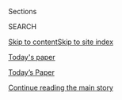 <div id="app">

<div>

<div class="NYTAppHideMasthead css-zz1s19 e1suatyy0">

<div class="section css-ui9rw0 e1suatyy2">

<div class="css-11hrj97 er09x8g0">

<div class="css-6n7j50">

</div>

<span class="css-1dv1kvn">Sections</span>

<div class="css-10488qs">

<span class="css-1dv1kvn">SEARCH</span>

</div>

[Skip to content](#site-content)[Skip to site index](#site-index)

</div>

<div id="masthead-section-label" class="css-1fnb9ct eaxe0e00">

[Today's
paper](https://www.nytimes3xbfgragh.onion/section/todayspaper)

</div>

<div class="css-10698na e1huz5gh0">

</div>

</div>

<div id="masthead-bar-one" class="section hasLinks css-15hmgas e1csuq9d3">

<div class="css-uqyvli e1csuq9d0">

</div>

<div class="css-1uqjmks e1csuq9d1">

</div>

<div class="css-9e9ivx">

[](https://myaccount.nytimes3xbfgragh.onion/auth/login?response_type=cookie&client_id=vi)

</div>

<div class="css-1bvtpon e1csuq9d2">

[Today’s Paper](https://www.nytimes3xbfgragh.onion/section/todayspaper)

</div>

</div>

</div>

</div>

<div data-aria-hidden="false">

<div id="site-content" data-role="main">

<div id="top-wrapper" class="css-15p45cc eaca97t0" type="top">

<div id="top-slug" class="css-19x0jxb eaca97t1" hidden="">

Advertisement

</div>

[Continue reading the main
story](#after-top)

<div class="ad top-wrapper" style="text-align:center;height:100%;display:block;min-height:90px">

<div id="top" class="place-ad" data-position="top" data-size-key="top">

</div>

</div>

<div id="after-top">

</div>

</div>

<div id="collection-todays-new-york-times" class="section css-15h4p1b e9abtgs0">

<div class="css-1j21atc e1svk9qx1">

<div class="css-fmiefx e1svk9qx2">

<div class="css-1hk7r2m eu54l5x0">

<div id="sponsor-wrapper" class="css-7a1pgi eaca97t0" type="sponsor" hidden="">

<div id="sponsor-slug" class="css-1l4mleb eaca97t1" hidden="">

Supported by

</div>

[Continue reading the main
story](#after-sponsor)

<div id="sponsor" class="ad sponsor-wrapper" style="text-align:left;height:100%;display:block">

</div>

<div id="after-sponsor">

</div>

</div>

</div>

</div>

<div class="css-nfcc9b e1svk9qx3">

<div class="css-vl9dhg e1svk9qx5">

<div class="css-1nrhkj6 e1svk9qx6">

# Today’s Paper

<div class="follow-button-placeholder" data-collection-id="">

</div>

</div>

<div class="css-15h8lyg">

<div class="css-i3zuer">

The Times in Print For

</div>

<div class="css-1vd26hw">

</div>

</div>

</div>

</div>

</div>

1.  [The Front Page](#thefrontpage)
2.  [TRACKING AN OUTBREAK](#trackinganoutbreak)
3.  [International](#international)
4.  [National](#national)
5.  [Obituaries](#obituaries)
6.  [New York](#newyork)
7.  [Arts & Leisure](#arts&leisure)
8.  [Sunday Business](#sundaybusiness)
9.  [Sunday Review](#sundayreview)
10. [AT HOME](#athome)
11. [Magazine](#magazine)
12. [Book Review](#bookreview)
13. [Sports Sunday](#sportssunday)
14. [Sunday Styles](#sundaystyles)
15. [Vows](#vows)
16. [Real Estate](#realestate)
17. [BEYOND THE LAW'S PROMISE](#beyondthelaw'spromise)
18. [Pages A2-A3 and
    Corrections](#pagesa2-a3andcorrections)

<div class="css-4svvz1 ekkqrpp0">

<div class="section css-u82chm ebkl1p30">

<span id="thefrontpage"></span>

## The Front Page

<div class="css-gfgt40 ekkqrpp1">

## Highlights

1.  ![<span class="css-1nk1g0h e1oaj3zl2"><span class="css-1dv1kvn">Credit</span>Erin
    Schaff/The New York
    Times</span>](https://static01.graylady3jvrrxbe.onion/images/2020/07/26/world/00china-us-clash1/merlin_157181268_478b9364-1e98-4d34-a4af-7e959f4ae9a8-videoLarge.jpg)
    
    <div class="css-10wtrbd">
    
    <div class="css-1dqkjed">
    
    [![](https://static01.graylady3jvrrxbe.onion/images/2020/07/26/world/00china-us-clash1/00china-us-clash1-thumbStandard.jpg)](/2020/07/25/world/asia/us-china-trump-xi.html)
    
    </div>
    
    ## [Officials Push U.S.-China Relations Toward Point of No Return](/2020/07/25/world/asia/us-china-trump-xi.html)
    
    Top aides to President Trump want to leave a lasting legacy of
    ruptured ties between the two powers. China’s aggression has been
    helping their
    cause.
    
    <span class="css-me3p27"></span><span class="css-1dydysp e4e4i5l3"></span><span class="css-9voj2j">By
    <span class="css-1baulvz" itemprop="name">Edward Wong</span> and
    <span class="css-1baulvz last-byline" itemprop="name">Steven Lee
    Myers</span></span>
    
    </div>

2.  ![<span class="css-1nk1g0h e1oaj3zl2"><span class="css-1dv1kvn">Credit</span>Tyler
    Hicks/The New York
    Times</span>](https://static01.graylady3jvrrxbe.onion/images/2020/07/26/world/virus-amazon2/virus-amazon2-videoLarge.jpg)
    
    <div class="css-10wtrbd">
    
    <div class="css-1dqkjed">
    
    [![](https://static01.graylady3jvrrxbe.onion/images/2020/07/26/world/virus-amazon2/virus-amazon2-thumbStandard.jpg)](/interactive/2020/07/25/world/americas/coronavirus-brazil-amazon.html)
    
    </div>
    
    ## [The Coronavirus Unleashed Along the Amazon River](/interactive/2020/07/25/world/americas/coronavirus-brazil-amazon.html)
    
    As the pandemic assails Brazil, the virus is taking an exceptionally
    high toll on the Amazon
    region.
    
    <span class="css-me3p27"></span><span class="css-1dydysp e4e4i5l3"></span><span class="css-9voj2j">By
    <span class="css-1baulvz" itemprop="name">Tyler Hicks</span>,
    <span class="css-1baulvz" itemprop="name">Julie Turkewitz</span>,
    <span class="css-1baulvz" itemprop="name">Manuela Andreoni</span>
    and <span class="css-1baulvz last-byline" itemprop="name">Jeremy
    White</span></span>
    
    </div>

3.  1.  ![<span class="css-1nk1g0h e1oaj3zl2"><span class="css-1dv1kvn">Credit</span>Ted
        S. Warren/Associated
        Press</span>](https://static01.graylady3jvrrxbe.onion/images/2020/07/26/business/26Virus-Vaccine-Payday-shot/merlin_174630441_1f65a11a-cfd7-48ef-9c5c-8454b39c7e17-videoLarge.jpg)
        
        <div class="css-10wtrbd">
        
        ## [Corporate Insiders Pocket $1 Billion in Rush for Coronavirus Vaccine](/2020/07/25/business/coronavirus-vaccine-profits-vaxart.html)
        
        <div class="css-ajkwsy">
        
        [![](https://static01.graylady3jvrrxbe.onion/images/2020/07/26/business/26Virus-Vaccine-Payday-shot/26Virus-Vaccine-Payday-shot-thumbStandard.jpg)](/2020/07/25/business/coronavirus-vaccine-profits-vaxart.html)
        
        </div>
        
        Well-timed stock bets have generated big profits for senior
        executives and board members at companies developing vaccines
        and
        treatments.
        
        <span class="css-me3p27"></span><span class="css-1dydysp e4e4i5l3"></span><span class="css-9voj2j">By
        <span class="css-1baulvz" itemprop="name">David Gelles</span>
        and <span class="css-1baulvz last-byline" itemprop="name">Jesse
        Drucker</span></span>
        
        </div>
    
    2.  ![<span class="css-1nk1g0h e1oaj3zl2"><span class="css-1dv1kvn">Credit</span>Amr
        Alfiky/The New York
        Times</span>](https://static01.graylady3jvrrxbe.onion/images/2020/07/23/nyregion/00nyvirus-midtown1/00nyvirus-midtown1-videoLarge.jpg)
        
        <div class="css-10wtrbd">
        
        ## [Empty Towers, No Power Lunches: Ghostly Midtown Is Omen for N.Y.C.](/2020/07/26/nyregion/nyc-coronavirus-time-life-building.html)
        
        <div class="css-ajkwsy">
        
        [![](https://static01.graylady3jvrrxbe.onion/images/2020/07/23/nyregion/00nyvirus-midtown1/00nyvirus-midtown1-thumbStandard.jpg)](/2020/07/26/nyregion/nyc-coronavirus-time-life-building.html)
        
        </div>
        
        7,500 workers are missing from a famous building. A food cart
        sells 10 hot dogs a day. The virus’s effect on one block could
        be a vision of the city’s
        future.
        
        <span class="css-me3p27"></span><span class="css-1dydysp e4e4i5l3"></span><span class="css-9voj2j">By
        <span class="css-1baulvz last-byline" itemprop="name">Michael
        Wilson</span></span>
        
        </div>

</div>

<div class="css-p9s95d">

<div class="css-12y5jls">

1.  
    
    <div class="css-14thodx">
    
    <div class="css-141drxa">
    
    [](/2020/07/25/us/politics/georgia-election-voting-problems.html)
    
    ![](https://static01.graylady3jvrrxbe.onion/images/2020/07/19/us/politics/00GEORGIA1/merlin_173310798_a778b947-25bc-4156-ba8b-5d45c29fa159-jumbo.jpg?quality=75&auto=webp&disable=upscale)
    
    ## Anatomy of an Election ‘Meltdown’ in Georgia
    
    New voting machines and the pandemic exacerbated distrust of the
    state’s oversight of elections and voter access. What does this mean
    for November?
    
    <div class="css-9t0aj2 ea5icrr0">
    
    By <span class="css-1n7hynb">Danny Hakim, Reid J. Epstein
    <span>and</span> Stephanie Saul</span>
    
    </div>
    
    </div>
    
    <div class="css-1eeg3ce">
    
    Page
    A1
    
    </div>
    
    </div>

2.  
    
    <div class="css-14thodx">
    
    <div class="css-141drxa">
    
    [](/2020/07/25/us/john-lewis-memorial-service.html)
    
    ![](https://static01.graylady3jvrrxbe.onion/images/2020/07/25/us/25lewis-memorial-1/merlin_174939324_b99d22b9-07b3-46cd-b132-7406ba9638ec-jumbo.jpg?quality=75&auto=webp&disable=upscale)
    
    ## John Lewis, Son of Alabama, Makes His Last Journey Home
    
    Days of memorials for the congressman and civil rights figure began
    in Troy, the small Alabama town where he was raised. “Rest well,”
    one of his sisters said.
    
    <div class="css-9t0aj2 ea5icrr0">
    
    By <span class="css-1n7hynb">Rick Rojas</span>
    
    </div>
    
    </div>
    
    <div class="css-1eeg3ce">
    
    Page A24
    
    </div>
    
    </div>

3.  
    
    <div class="css-14thodx">
    
    <div class="css-141drxa">
    
    [](/2020/07/25/world/americas/protest-moms-power-police.html)
    
    ## Mothers’ Power in U.S. Protests Echoes a Global Tradition
    
    <div class="css-9t0aj2 ea5icrr0">
    
    By <span class="css-1n7hynb">Amanda Taub</span>
    
    </div>
    
    </div>
    
    <div class="css-1eeg3ce">
    
    Page
    A13
    
    </div>
    
    </div>

4.  
    
    <div class="css-14thodx">
    
    <div class="css-141drxa">
    
    [](/2020/07/24/technology/global-antitrust-institute-google-amazon-qualcomm.html)
    
    ## Big Tech Funds a Think Tank Pushing for Fewer Rules. For Big Tech.
    
    <div class="css-9t0aj2 ea5icrr0">
    
    By <span class="css-1n7hynb">Daisuke Wakabayashi</span>
    
    </div>
    
    </div>
    
    <div class="css-1eeg3ce">
    
    Page BU1
    
    </div>
    
    </div>

5.  
    
    <div class="css-14thodx">
    
    <div class="css-141drxa">
    
    [](/interactive/2020/07/23/magazine/climate-migration.html)
    
    ## The Great Climate Migration Has Begun
    
    <div class="css-9t0aj2 ea5icrr0">
    
    By <span class="css-1n7hynb">Abrahm Lustgarten</span>
    
    </div>
    
    </div>
    
    <div class="css-1eeg3ce">
    
    </div>
    
    </div>

6.  
    
    <div class="css-14thodx">
    
    <div class="css-141drxa">
    
    [](/2020/07/25/arts/television/regis-philbin-dead.html)
    
    ## Regis Philbin, TV’s Enduring Everyman, Dies at 88
    
    <div class="css-9t0aj2 ea5icrr0">
    
    By <span class="css-1n7hynb">Robert D. McFadden</span>
    
    </div>
    
    </div>
    
    <div class="css-1eeg3ce">
    
    Page A25
    
    </div>
    
    </div>

</div>

<div class="css-e8rtmy">

<div class="css-p6aiyf">

## TODAYS FRONT PAGES

<div class="css-1ynbx7u">

1.  <span class="css-wn3dab">Edition:</span>
2.  New York
3.  National
4.  International

</div>

<div class="css-1b7i6zk">

</div>

</div>

<div class="css-9n0xhu">

[](http://app.nytimes3xbfgragh.onion/todayspaper)

<div class="css-1xuus33">

<div class="css-136rh60">

### Another Way to Read Today’s Paper

The daily newspaper, reimagined for the Web. Available to
subscribers.

</div>

<div class="css-1fzqjj2">

![](https://static01.graylady3jvrrxbe.onion/images/section/todayspaper/promo-img@2x.png)

</div>

</div>

<div class="css-xi606m">

<span>Try It Now</span>

</div>

</div>

</div>

</div>

</div>

<div id="mid1-wrapper" class="css-92qh85 eaca97t0" type="rank">

<div id="mid1-slug" class="css-1tag3rd eaca97t1">

Advertisement

</div>

[Continue reading the main
story](#after-mid1)

<div id="mid1" class="ad mid1-wrapper" style="text-align:center;height:100%;display:block">

</div>

<div id="after-mid1">

</div>

</div>

<div class="section css-u82chm ebkl1p30">

<span id="trackinganoutbreak"></span>

## TRACKING AN OUTBREAK

1.  
    
    <div class="css-14thodx">
    
    <div class="css-141drxa">
    
    [](/2020/07/24/nyregion/nyc-tourism-coronavirus.html)
    
    ## Broadway Is Dark. Liberty Island Is Empty. Will the Tourists Come Back?
    
    <div class="css-9t0aj2 ea5icrr0">
    
    By <span class="css-1n7hynb">Patrick McGeehan</span>
    
    </div>
    
    </div>
    
    <div class="css-1eeg3ce">
    
    Page A4
    
    </div>
    
    </div>

2.  
    
    <div class="css-14thodx">
    
    <div class="css-141drxa">
    
    [](/2020/07/24/dining/la-caridad-78-closes.html)
    
    ## La Caridad 78, a Beloved Chinese-Cuban Restaurant, Closes
    
    <div class="css-9t0aj2 ea5icrr0">
    
    By <span class="css-1n7hynb">Florence Fabricant</span>
    
    </div>
    
    </div>
    
    <div class="css-1eeg3ce">
    
    Page
    A4
    
    </div>
    
    </div>

3.  
    
    <div class="css-14thodx">
    
    <div class="css-141drxa">
    
    [](/2020/07/25/world/americas/bolsonaro-coronavirus.html)
    
    ## Brazil’s Bolsonaro, Leading Virus Skeptic, Says He’s No Longer Infected
    
    <div class="css-9t0aj2 ea5icrr0">
    
    By <span class="css-1n7hynb">Ernesto Londoño</span>
    
    </div>
    
    </div>
    
    <div class="css-1eeg3ce">
    
    Page A5
    
    </div>
    
    </div>

<div class="css-k0b1g2">

Show More in TRACKING AN OUTBREAK

</div>

</div>

<div class="section css-u82chm ebkl1p30">

<span id="international"></span>

## International

1.  
    
    <div class="css-14thodx">
    
    <div class="css-141drxa">
    
    [](/2020/07/25/world/asia/thailand-monkeys.html)
    
    ## These Monkeys Were Once Revered. Now They Are Taking Over.
    
    <div class="css-9t0aj2 ea5icrr0">
    
    By <span class="css-1n7hynb">Hannah Beech</span>
    
    </div>
    
    </div>
    
    <div class="css-1eeg3ce">
    
    Page
    A11
    
    </div>
    
    </div>

2.  
    
    <div class="css-14thodx">
    
    <div class="css-141drxa">
    
    [](/2020/07/25/us/politics/sudan-compensation-embassy-bombings.html)
    
    ## Compensation for Embassy Bombing Victims Could Imperil Thaw With Sudan
    
    <div class="css-9t0aj2 ea5icrr0">
    
    By <span class="css-1n7hynb">Lara Jakes</span>
    
    </div>
    
    </div>
    
    <div class="css-1eeg3ce">
    
    Page
    A12
    
    </div>
    
    </div>

3.  
    
    <div class="css-14thodx">
    
    <div class="css-141drxa">
    
    [](/2020/07/25/world/europe/russia-protests-putin-khabarovsk.html)
    
    ## Protests Swell in Russia’s Far East in a Stark New Challenge to Putin
    
    <div class="css-9t0aj2 ea5icrr0">
    
    By <span class="css-1n7hynb">Anton Troianovski</span>
    
    </div>
    
    </div>
    
    <div class="css-1eeg3ce">
    
    Page A12
    
    </div>
    
    </div>

<div class="css-k0b1g2">

Show More in International

</div>

</div>

<div id="mid2-wrapper" class="css-92qh85 eaca97t0" type="rank">

<div id="mid2-slug" class="css-1tag3rd eaca97t1">

Advertisement

</div>

[Continue reading the main
story](#after-mid2)

<div id="mid2" class="ad mid2-wrapper" style="text-align:center;height:100%;display:block">

</div>

<div id="after-mid2">

</div>

</div>

<div class="section css-u82chm ebkl1p30">

<span id="national"></span>

## National

1.  
    
    <div class="css-14thodx">
    
    <div class="css-141drxa">
    
    [](/2020/07/25/us/portland-federal-legal-jurisdiction-courts.html)
    
    ## Federal Agents Push Into Portland Streets, Stretching Limits of Their Authority
    
    <div class="css-9t0aj2 ea5icrr0">
    
    By <span class="css-1n7hynb">Mike Baker, Thomas Fuller
    <span>and</span> Sergio Olmos</span>
    
    </div>
    
    </div>
    
    <div class="css-1eeg3ce">
    
    Page
    A19
    
    </div>
    
    </div>

2.  
    
    <div class="css-14thodx">
    
    <div class="css-141drxa">
    
    [](/2020/07/25/us/protests-seattle-portland.html)
    
    ## Fires and Pepper Spray in Seattle as Police Protests Widen Across U.S.
    
    <div class="css-9t0aj2 ea5icrr0">
    
    By <span class="css-1n7hynb">Mike Baker <span>and</span> Nicholas
    Bogel-Burroughs</span>
    
    </div>
    
    </div>
    
    <div class="css-1eeg3ce">
    
    Page A20
    
    </div>
    
    </div>

3.  
    
    <div class="css-14thodx">
    
    <div class="css-141drxa">
    
    [](/2020/07/25/us/congress-broken-partisanship-coronavirus.html)
    
    ## Congress Was Already Broken. The Coronavirus Could Make It Worse.
    
    <div class="css-9t0aj2 ea5icrr0">
    
    By <span class="css-1n7hynb">Carl Hulse</span>
    
    </div>
    
    </div>
    
    <div class="css-1eeg3ce">
    
    Page A20
    
    </div>
    
    </div>

<div class="css-k0b1g2">

Show More in National

</div>

</div>

<div class="section css-u82chm ebkl1p30">

<span id="obituaries"></span>

## Obituaries

1.  
    
    <div class="css-14thodx">
    
    <div class="css-141drxa">
    
    [](/2020/07/25/arts/television/regis-philbin-dead.html)
    
    ## Regis Philbin, TV’s Enduring Everyman, Dies at 88
    
    <div class="css-9t0aj2 ea5icrr0">
    
    By <span class="css-1n7hynb">Robert D. McFadden</span>
    
    </div>
    
    </div>
    
    <div class="css-1eeg3ce">
    
    Page A25
    
    </div>
    
    </div>

2.  
    
    <div class="css-14thodx">
    
    <div class="css-141drxa">
    
    [](/2020/07/24/books/brad-watson-dead.html)
    
    ## Brad Watson, 64, Dies; His Southern Upbringing Animated His Books
    
    <div class="css-9t0aj2 ea5icrr0">
    
    By <span class="css-1n7hynb">Richard Sandomir</span>
    
    </div>
    
    </div>
    
    <div class="css-1eeg3ce">
    
    Page A26
    
    </div>
    
    </div>

3.  
    
    <div class="css-14thodx">
    
    <div class="css-141drxa">
    
    [](/2020/07/22/arts/television/phyllis-somerville-dead.html)
    
    ## Phyllis Somerville, Busy Stage and Screen Actress, Dies at 76
    
    <div class="css-9t0aj2 ea5icrr0">
    
    By <span class="css-1n7hynb">Neil Genzlinger</span>
    
    </div>
    
    </div>
    
    <div class="css-1eeg3ce">
    
    Page A26
    
    </div>
    
    </div>

</div>

<div id="mid3-wrapper" class="css-92qh85 eaca97t0" type="rank">

<div id="mid3-slug" class="css-1tag3rd eaca97t1">

Advertisement

</div>

[Continue reading the main
story](#after-mid3)

<div id="mid3" class="ad mid3-wrapper" style="text-align:center;height:100%;display:block">

</div>

<div id="after-mid3">

</div>

</div>

<div class="section css-u82chm ebkl1p30">

<span id="newyork"></span>

## New York

1.  
    
    <div class="css-14thodx">
    
    <div class="css-141drxa">
    
    [](/2020/07/24/nyregion/climate-change-nyc.html)
    
    ## Sultry Nights and Magnolia Trees: New York City Is Now Subtropical
    
    <div class="css-9t0aj2 ea5icrr0">
    
    By <span class="css-1n7hynb">Lisa M. Collins</span>
    
    </div>
    
    </div>
    
    <div class="css-1eeg3ce">
    
    Page
    MB1
    
    </div>
    
    </div>

2.  
    
    <div class="css-14thodx">
    
    <div class="css-141drxa">
    
    [](/2020/07/23/nyregion/governors-island-nyc-urban-farm.html)
    
    ## How This N.Y. Island Went From Tourist Hot Spot to Emergency Garden
    
    <div class="css-9t0aj2 ea5icrr0">
    
    By <span class="css-1n7hynb">Rachel Wharton</span>
    
    </div>
    
    </div>
    
    <div class="css-1eeg3ce">
    
    Page
    MB1
    
    </div>
    
    </div>

3.  
    
    <div class="css-14thodx">
    
    <div class="css-141drxa">
    
    [](/2020/07/24/nyregion/coronavirus-JG-Melon-waiter-nyc.html)
    
    ## How a Waiter, With Over 30 Years at the Same Restaurant, Spends His Sundays
    
    <div class="css-9t0aj2 ea5icrr0">
    
    By <span class="css-1n7hynb">Alix Strauss</span>
    
    </div>
    
    </div>
    
    <div class="css-1eeg3ce">
    
    Page MB2
    
    </div>
    
    </div>

<div class="css-k0b1g2">

Show More in New York

</div>

</div>

<div class="section css-u82chm ebkl1p30">

<span id="arts&amp;leisure"></span>

## Arts & Leisure

1.  
    
    <div class="css-14thodx">
    
    <div class="css-141drxa">
    
    [](/2020/07/20/arts/television/i-may-destroy-you-influences.html)
    
    ## How Michaela Coel Shaped ‘I May Destroy You’
    
    <div class="css-9t0aj2 ea5icrr0">
    
    By <span class="css-1n7hynb">Eleanor Stanford</span>
    
    </div>
    
    </div>
    
    <div class="css-1eeg3ce">
    
    Page AR3
    
    </div>
    
    </div>

2.  
    
    <div class="css-14thodx">
    
    <div class="css-141drxa">
    
    [](/2020/07/23/theater/manual-cinema-puppets-retrospective.html)
    
    ## A Decade of Puppets in Organized Chaos
    
    <div class="css-9t0aj2 ea5icrr0">
    
    By <span class="css-1n7hynb">Nancy Coleman</span>
    
    </div>
    
    </div>
    
    <div class="css-1eeg3ce">
    
    Page AR4
    
    </div>
    
    </div>

3.  
    
    <div class="css-14thodx">
    
    <div class="css-141drxa">
    
    [](/2020/07/22/arts/music/krzysztof-warlikowski.html)
    
    ## A Director Brings Cerebral, Sexy Style to Opera Classics
    
    <div class="css-9t0aj2 ea5icrr0">
    
    By <span class="css-1n7hynb">Matthew Anderson</span>
    
    </div>
    
    </div>
    
    <div class="css-1eeg3ce">
    
    Page AR5
    
    </div>
    
    </div>

<div class="css-k0b1g2">

Show More in Arts & Leisure

</div>

</div>

<div id="mid4-wrapper" class="css-92qh85 eaca97t0" type="rank">

<div id="mid4-slug" class="css-1tag3rd eaca97t1">

Advertisement

</div>

[Continue reading the main
story](#after-mid4)

<div id="mid4" class="ad mid4-wrapper" style="text-align:center;height:100%;display:block">

</div>

<div id="after-mid4">

</div>

</div>

<div class="section css-u82chm ebkl1p30">

<span id="sundaybusiness"></span>

## Sunday Business

1.  
    
    <div class="css-14thodx">
    
    <div class="css-141drxa">
    
    [](/2020/07/24/technology/global-antitrust-institute-google-amazon-qualcomm.html)
    
    ## Big Tech Funds a Think Tank Pushing for Fewer Rules. For Big Tech.
    
    <div class="css-9t0aj2 ea5icrr0">
    
    By <span class="css-1n7hynb">Daisuke Wakabayashi</span>
    
    </div>
    
    </div>
    
    <div class="css-1eeg3ce">
    
    Page BU1
    
    </div>
    
    </div>

2.  
    
    <div class="css-14thodx">
    
    <div class="css-141drxa">
    
    [](/2020/07/25/business/the-great-au-pair-rush.html)
    
    ## The Great Au Pair Rush
    
    <div class="css-9t0aj2 ea5icrr0">
    
    By <span class="css-1n7hynb">Jordan Salama</span>
    
    </div>
    
    </div>
    
    <div class="css-1eeg3ce">
    
    Page BU1
    
    </div>
    
    </div>

3.  
    
    <div class="css-14thodx">
    
    <div class="css-141drxa">
    
    [](/2020/07/24/business/ceos-profits-shareholders.html)
    
    ## C.E.O.s Are Qualified to Make Profits, Not Lead Society
    
    <div class="css-9t0aj2 ea5icrr0">
    
    By <span class="css-1n7hynb">N. Gregory Mankiw</span>
    
    </div>
    
    </div>
    
    <div class="css-1eeg3ce">
    
    Page BU3
    
    </div>
    
    </div>

<div class="css-k0b1g2">

Show More in Sunday Business

</div>

</div>

<div class="section css-u82chm ebkl1p30">

<span id="sundayreview"></span>

## Sunday Review

1.  
    
    <div class="css-14thodx">
    
    <div class="css-141drxa">
    
    [](/2020/07/23/opinion/sunday/coronavirus-parenting-joy.html)
    
    ## How to Give Children Joy, Even During a Pandemic
    
    <div class="css-9t0aj2 ea5icrr0">
    
    By <span class="css-1n7hynb">Esau McCaulley</span>
    
    </div>
    
    </div>
    
    <div class="css-1eeg3ce">
    
    Page SR2
    
    </div>
    
    </div>

2.  
    
    <div class="css-14thodx">
    
    <div class="css-141drxa">
    
    [](/2020/07/25/opinion/sunday/portland-protests-white.html)
    
    ## Who Gets to Be a ‘Naked Athena’?
    
    <div class="css-9t0aj2 ea5icrr0">
    
    By <span class="css-1n7hynb">Mitchell S. Jackson</span>
    
    </div>
    
    </div>
    
    <div class="css-1eeg3ce">
    
    Page
    SR2
    
    </div>
    
    </div>

3.  
    
    <div class="css-14thodx">
    
    <div class="css-141drxa">
    
    [](/2020/07/25/opinion/sunday/trump-lies.html)
    
    ## Donald Trump Is the Best Ever President in the History of the Cosmos
    
    <div class="css-9t0aj2 ea5icrr0">
    
    By <span class="css-1n7hynb">Frank Bruni</span>
    
    </div>
    
    </div>
    
    <div class="css-1eeg3ce">
    
    Page SR3
    
    </div>
    
    </div>

<div class="css-k0b1g2">

Show More in Sunday Review

</div>

</div>

<div id="mid5-wrapper" class="css-92qh85 eaca97t0" type="rank">

<div id="mid5-slug" class="css-1tag3rd eaca97t1">

Advertisement

</div>

[Continue reading the main
story](#after-mid5)

<div id="mid5" class="ad mid5-wrapper" style="text-align:center;height:100%;display:block">

</div>

<div id="after-mid5">

</div>

</div>

<div class="section css-u82chm ebkl1p30">

<span id="athome"></span>

## AT HOME

1.  
    
    <div class="css-14thodx">
    
    <div class="css-141drxa">
    
    [](/2020/07/25/at-home/coronavirus-things-to-do-at-home.html)
    
    ## Dive Into D.I.Y.s and a Variety of Summer Books
    
    <div class="css-9t0aj2 ea5icrr0">
    
    By <span class="css-1n7hynb">Adriana Balsamo <span>and</span> Hilary
    Moss</span>
    
    </div>
    
    </div>
    
    <div class="css-1eeg3ce">
    
    Page D2
    
    </div>
    
    </div>

2.  
    
    <div class="css-14thodx">
    
    <div class="css-141drxa">
    
    [](/2020/07/13/parenting/moving-tips-kids.html)
    
    ## How to Help Kids Cope With Moving
    
    <div class="css-9t0aj2 ea5icrr0">
    
    By <span class="css-1n7hynb">Cheryl Lock</span>
    
    </div>
    
    </div>
    
    <div class="css-1eeg3ce">
    
    Page D3
    
    </div>
    
    </div>

3.  
    
    <div class="css-14thodx">
    
    <div class="css-141drxa">
    
    [](/2020/07/25/at-home/coronavirus-corn-ideas.html)
    
    ## Don’t Throw Out That Corn
    
    <div class="css-9t0aj2 ea5icrr0">
    
    By <span class="css-1n7hynb">Florence Fabricant</span>
    
    </div>
    
    </div>
    
    <div class="css-1eeg3ce">
    
    Page D3
    
    </div>
    
    </div>

<div class="css-k0b1g2">

Show More in AT HOME

</div>

</div>

<div class="section css-u82chm ebkl1p30">

<span id="magazine"></span>

## Magazine

1.  
    
    <div class="css-14thodx">
    
    <div class="css-141drxa">
    
    [](/interactive/2020/07/23/magazine/climate-migration.html)
    
    ## The Great Climate Migration Has Begun
    
    <div class="css-9t0aj2 ea5icrr0">
    
    By <span class="css-1n7hynb">Abrahm Lustgarten</span>
    
    </div>
    
    </div>
    
    <div class="css-1eeg3ce">
    
    </div>
    
    </div>

2.  
    
    <div class="css-14thodx">
    
    <div class="css-141drxa">
    
    [](/interactive/2020/07/22/magazine/zambia-kariba-dam.html)
    
    ## Learning From the Kariba Dam
    
    <div class="css-9t0aj2 ea5icrr0">
    
    By <span class="css-1n7hynb">Namwali
    Serpell</span>
    
    </div>
    
    </div>
    
    <div class="css-1eeg3ce">
    
    </div>
    
    </div>

3.  
    
    <div class="css-14thodx">
    
    <div class="css-141drxa">
    
    [](/interactive/2020/07/21/magazine/teenage-activist-climate-change.html)
    
    ## The Teenagers at the End of the World
    
    <div class="css-9t0aj2 ea5icrr0">
    
    By <span class="css-1n7hynb">Brooke Jarvis</span>
    
    </div>
    
    </div>
    
    <div class="css-1eeg3ce">
    
    </div>
    
    </div>

<div class="css-k0b1g2">

Show More in Magazine

</div>

</div>

<div id="mid6-wrapper" class="css-92qh85 eaca97t0" type="rank">

<div id="mid6-slug" class="css-1tag3rd eaca97t1">

Advertisement

</div>

[Continue reading the main
story](#after-mid6)

<div id="mid6" class="ad mid6-wrapper" style="text-align:center;height:100%;display:block">

</div>

<div id="after-mid6">

</div>

</div>

<div class="section css-u82chm ebkl1p30">

<span id="bookreview"></span>

## Book Review

1.  
    
    <div class="css-14thodx">
    
    <div class="css-141drxa">
    
    [](/2020/07/21/books/review/new-this-week.html)
    
    ## New & Noteworthy, From Free Speech to True Crime
    
    <div class="css-9t0aj2 ea5icrr0">
    
    </div>
    
    </div>
    
    <div class="css-1eeg3ce">
    
    Page
    BR4
    
    </div>
    
    </div>

2.  
    
    <div class="css-14thodx">
    
    <div class="css-141drxa">
    
    [](/2020/07/24/books/review/on-the-mitchellverse-and-other-letters-to-the-editor.html)
    
    ## On the ‘Mitchellverse’ and Other Letters to the Editor
    
    <div class="css-9t0aj2 ea5icrr0">
    
    </div>
    
    </div>
    
    <div class="css-1eeg3ce">
    
    Page BR5
    
    </div>
    
    </div>

3.  
    
    <div class="css-14thodx">
    
    <div class="css-141drxa">
    
    [](/2020/07/23/books/review/aimee-bender-by-the-book-interview.html)
    
    ## The Last Book That Made Aimee Bender Laugh Out Loud
    
    <div class="css-9t0aj2 ea5icrr0">
    
    </div>
    
    </div>
    
    <div class="css-1eeg3ce">
    
    Page BR6
    
    </div>
    
    </div>

<div class="css-k0b1g2">

Show More in Book
    Review

</div>

</div>

<div class="section css-u82chm ebkl1p30">

<span id="sportssunday"></span>

## Sports Sunday

1.  
    
    <div class="css-14thodx">
    
    <div class="css-141drxa">
    
    [](/2020/07/25/sports/basketball/breanna-stewart-seattle-storm-wnba.html)
    
    ## Breanna Stewart Is Ready for Her Old Normal: Winning Championships
    
    <div class="css-9t0aj2 ea5icrr0">
    
    By <span class="css-1n7hynb">Kurt Streeter</span>
    
    </div>
    
    </div>
    
    <div class="css-1eeg3ce">
    
    Page A28
    
    </div>
    
    </div>

2.  
    
    <div class="css-14thodx">
    
    <div class="css-141drxa">
    
    [](/2020/07/24/sports/soccer/karim-benzema-real-madrid.html)
    
    ## Karim Benzema: Real Madrid’s Low-Wattage Galactico
    
    <div class="css-9t0aj2 ea5icrr0">
    
    By <span class="css-1n7hynb">Rory Smith</span>
    
    </div>
    
    </div>
    
    <div class="css-1eeg3ce">
    
    Page
    A29
    
    </div>
    
    </div>

3.  
    
    <div class="css-14thodx">
    
    <div class="css-141drxa">
    
    [](/2020/07/25/sports/wnba-seattle-storm-new-york-liberty.html)
    
    ## ‘We Will Be a Voice for the Voiceless’: The W.N.B.A. Season Is Dedicated to Breonna Taylor
    
    <div class="css-9t0aj2 ea5icrr0">
    
    By <span class="css-1n7hynb">Gillian R. Brassil</span>
    
    </div>
    
    </div>
    
    <div class="css-1eeg3ce">
    
    Page A29
    
    </div>
    
    </div>

<div class="css-k0b1g2">

Show More in Sports Sunday

</div>

</div>

<div id="mid7-wrapper" class="css-92qh85 eaca97t0" type="rank">

<div id="mid7-slug" class="css-1tag3rd eaca97t1">

Advertisement

</div>

[Continue reading the main
story](#after-mid7)

<div id="mid7" class="ad mid7-wrapper" style="text-align:center;height:100%;display:block">

</div>

<div id="after-mid7">

</div>

</div>

<div class="section css-u82chm ebkl1p30">

<span id="sundaystyles"></span>

## Sunday Styles

1.  
    
    <div class="css-14thodx">
    
    <div class="css-141drxa">
    
    [](/2020/07/25/style/elon-musk-maureen-dowd.html)
    
    ## Elon Musk, Blasting Off in Domestic Bliss
    
    <div class="css-9t0aj2 ea5icrr0">
    
    By <span class="css-1n7hynb">Maureen Dowd</span>
    
    </div>
    
    </div>
    
    <div class="css-1eeg3ce">
    
    Page
    ST1
    
    </div>
    
    </div>

2.  
    
    <div class="css-14thodx">
    
    <div class="css-141drxa">
    
    [](/2020/07/23/style/peloton-black-lives-matter-ride-soul-cycle-y7.html)
    
    ## On the Latest Boutique Fitness Playlist: Black Lives Matter
    
    <div class="css-9t0aj2 ea5icrr0">
    
    By <span class="css-1n7hynb">Katherine Rosman</span>
    
    </div>
    
    </div>
    
    <div class="css-1eeg3ce">
    
    Page ST1
    
    </div>
    
    </div>

3.  
    
    <div class="css-14thodx">
    
    <div class="css-141drxa">
    
    [](/2020/07/23/style/valentino-dior-fashion-shows.html)
    
    ## Angels and Artisans
    
    <div class="css-9t0aj2 ea5icrr0">
    
    By <span class="css-1n7hynb">Vanessa Friedman</span>
    
    </div>
    
    </div>
    
    <div class="css-1eeg3ce">
    
    Page ST2
    
    </div>
    
    </div>

<div class="css-k0b1g2">

Show More in Sunday
    Styles

</div>

</div>

<div class="section css-u82chm ebkl1p30">

<span id="vows"></span>

## Vows

1.  
    
    <div class="css-14thodx">
    
    <div class="css-141drxa">
    
    [](/2020/07/24/fashion/weddings/Sara-Ziff-marries-Reed-Young-at-train-station.html)
    
    ## Next Stop: Marriage
    
    <div class="css-9t0aj2 ea5icrr0">
    
    By <span class="css-1n7hynb">Tammy La Gorce</span>
    
    </div>
    
    </div>
    
    <div class="css-1eeg3ce">
    
    Page
    ST9
    
    </div>
    
    </div>

2.  
    
    <div class="css-14thodx">
    
    <div class="css-141drxa">
    
    [](/2020/07/24/fashion/weddings/a-busy-year-and-one-to-remember.html)
    
    ## A Busy Year and One to Remember
    
    <div class="css-9t0aj2 ea5icrr0">
    
    By <span class="css-1n7hynb">Nina Reyes</span>
    
    </div>
    
    </div>
    
    <div class="css-1eeg3ce">
    
    Page
    ST9
    
    </div>
    
    </div>

3.  
    
    <div class="css-14thodx">
    
    <div class="css-141drxa">
    
    [](/2020/07/18/fashion/weddings/exploring-their-own-paths-together.html)
    
    ## Exploring Their Own Paths Together
    
    <div class="css-9t0aj2 ea5icrr0">
    
    By <span class="css-1n7hynb">Alix Strauss</span>
    
    </div>
    
    </div>
    
    <div class="css-1eeg3ce">
    
    Page ST10
    
    </div>
    
    </div>

<div class="css-k0b1g2">

Show More in Vows

</div>

</div>

<div id="mid8-wrapper" class="css-92qh85 eaca97t0" type="rank">

<div id="mid8-slug" class="css-1tag3rd eaca97t1">

Advertisement

</div>

[Continue reading the main
story](#after-mid8)

<div id="mid8" class="ad mid8-wrapper" style="text-align:center;height:100%;display:block">

</div>

<div id="after-mid8">

</div>

</div>

<div class="section css-u82chm ebkl1p30">

<span id="realestate"></span>

## Real Estate

1.  
    
    <div class="css-14thodx">
    
    <div class="css-141drxa">
    
    [](/2020/07/24/realestate/coronavirus-second-homes-.html)
    
    ## Turning a Second Home Into a Primary Home
    
    <div class="css-9t0aj2 ea5icrr0">
    
    By <span class="css-1n7hynb">Julie Satow</span>
    
    </div>
    
    </div>
    
    <div class="css-1eeg3ce">
    
    Page
    RE1
    
    </div>
    
    </div>

2.  
    
    <div class="css-14thodx">
    
    <div class="css-141drxa">
    
    [](/2020/07/23/realestate/real-estate-market-coronavurus-recovery.html)
    
    ## How Well Is the Real Estate Market Recovering?
    
    <div class="css-9t0aj2 ea5icrr0">
    
    By <span class="css-1n7hynb">Michael Kolomatsky</span>
    
    </div>
    
    </div>
    
    <div class="css-1eeg3ce">
    
    Page
    RE2
    
    </div>
    
    </div>

3.  
    
    <div class="css-14thodx">
    
    <div class="css-141drxa">
    
    [](/2020/07/25/realestate/coronavirus-reopening-workers-in-buildings-rules.html)
    
    ## My Co-op Is Letting Workers in Again. How Do I Know They’re Doing It Safely?
    
    <div class="css-9t0aj2 ea5icrr0">
    
    By <span class="css-1n7hynb">Ronda Kaysen</span>
    
    </div>
    
    </div>
    
    <div class="css-1eeg3ce">
    
    Page RE2
    
    </div>
    
    </div>

<div class="css-k0b1g2">

Show More in Real Estate

</div>

</div>

<div class="section css-u82chm ebkl1p30">

<span id="beyondthelaw&#39;spromise"></span>

## BEYOND THE LAW'S PROMISE

1.  
    
    <div class="css-14thodx">
    
    <div class="css-141drxa">
    
    [](/2020/07/17/style/americans-with-disabilities-act.html)
    
    ## Disability Pride: The High Expectations of a New Generation
    
    <div class="css-9t0aj2 ea5icrr0">
    
    By <span class="css-1n7hynb">Joseph Shapiro</span>
    
    </div>
    
    </div>
    
    <div class="css-1eeg3ce">
    
    Page F3
    
    </div>
    
    </div>

2.  
    
    <div class="css-14thodx">
    
    <div class="css-141drxa">
    
    [](/2020/07/10/style/invisible-disabilities.html)
    
    ## What Happens When You’re Disabled but Nobody Can Tell
    
    <div class="css-9t0aj2 ea5icrr0">
    
    By <span class="css-1n7hynb">Andrew Solomon</span>
    
    </div>
    
    </div>
    
    <div class="css-1eeg3ce">
    
    Page
    F4
    
    </div>
    
    </div>

3.  
    
    <div class="css-14thodx">
    
    <div class="css-141drxa">
    
    [](/2020/07/22/us/ada-disabilities-act-history.html)
    
    ## ‘Nothing About Us Without Us’: 16 Moments in the Fight for Disability Rights
    
    <div class="css-9t0aj2 ea5icrr0">
    
    By <span class="css-1n7hynb">Julia Carmel</span>
    
    </div>
    
    </div>
    
    <div class="css-1eeg3ce">
    
    Page F4
    
    </div>
    
    </div>

<div class="css-k0b1g2">

Show More in BEYOND THE LAW'S PROMISE

</div>

</div>

<div id="mid9-wrapper" class="css-92qh85 eaca97t0" type="rank">

<div id="mid9-slug" class="css-1tag3rd eaca97t1">

Advertisement

</div>

[Continue reading the main
story](#after-mid9)

<div id="mid9" class="ad mid9-wrapper" style="text-align:center;height:100%;display:block">

</div>

<div id="after-mid9">

</div>

</div>

<div class="section css-u82chm ebkl1p30">

<span id="pagesa2-a3andcorrections"></span>

## Pages A2-A3 and Corrections

1.  
    
    <div class="css-14thodx">
    
    <div class="css-141drxa">
    
    [](/2020/07/20/insider/disability-ADA.html)
    
    ## Exploring What Disability Means Today, and Could Mean Tomorrow
    
    <div class="css-9t0aj2 ea5icrr0">
    
    By <span class="css-1n7hynb">Amisha Padnani <span>and</span> Dan
    Sanchez</span>
    
    </div>
    
    </div>
    
    <div class="css-1eeg3ce">
    
    Page
    A2
    
    </div>
    
    </div>

2.  
    
    <div class="css-14thodx">
    
    <div class="css-141drxa">
    
    [](/2020/07/26/todayspaper/quotation-of-the-day-federal-agents-aggression-in-portland-stretches-legal-limits.html)
    
    ## Quotation of the Day: Federal Agents’ Aggression in Portland Stretches Legal Limits
    
    <div class="css-9t0aj2 ea5icrr0">
    
    </div>
    
    </div>
    
    <div class="css-1eeg3ce">
    
    Page A3
    
    </div>
    
    </div>

3.  
    
    <div class="css-14thodx">
    
    <div class="css-141drxa">
    
    [](/2020/07/26/pageoneplus/corrections-july-26-2020.html)
    
    ## Corrections: July 26, 2020
    
    <div class="css-9t0aj2 ea5icrr0">
    
    </div>
    
    </div>
    
    <div class="css-1eeg3ce">
    
    Page A21
    
    </div>
    
    </div>

</div>

</div>

</div>

</div>

## Site Index

<div>

</div>

## Site Information Navigation

  - [© <span>2020</span> <span>The New York Times
    Company</span>](https://help.nytimes3xbfgragh.onion/hc/en-us/articles/115014792127-Copyright-notice)

<!-- end list -->

  - [NYTCo](https://www.nytco.com/)
  - [Contact
    Us](https://help.nytimes3xbfgragh.onion/hc/en-us/articles/115015385887-Contact-Us)
  - [Work with us](https://www.nytco.com/careers/)
  - [Advertise](https://nytmediakit.com/)
  - [T Brand Studio](http://www.tbrandstudio.com/)
  - [Your Ad
    Choices](https://www.nytimes3xbfgragh.onion/privacy/cookie-policy#how-do-i-manage-trackers)
  - [Privacy](https://www.nytimes3xbfgragh.onion/privacy)
  - [Terms of
    Service](https://help.nytimes3xbfgragh.onion/hc/en-us/articles/115014893428-Terms-of-service)
  - [Terms of
    Sale](https://help.nytimes3xbfgragh.onion/hc/en-us/articles/115014893968-Terms-of-sale)
  - [Site
    Map](https://spiderbites.nytimes3xbfgragh.onion)
  - [Help](https://help.nytimes3xbfgragh.onion/hc/en-us)
  - [Subscriptions](https://www.nytimes3xbfgragh.onion/subscription?campaignId=37WXW)

</div>

</div>
